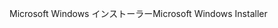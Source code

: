 <span data-ttu-id="1b070-101">Microsoft Windows インストーラー</span><span class="sxs-lookup"><span data-stu-id="1b070-101">Microsoft Windows Installer</span></span>
